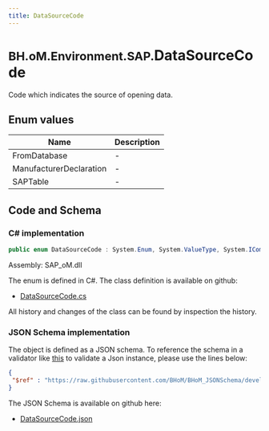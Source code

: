 ```yaml
---
title: DataSourceCode
---
```


# <small>BH.oM.Environment.SAP.</small>**DataSourceCode**

Code which indicates the source of opening data.

## Enum values

| Name            | Description                                                    |
|-----------------|----------------------------------------------------------------|
| FromDatabase |  -  |
| ManufacturerDeclaration |  -  |
| SAPTable |  -  |


## Code and Schema

### C# implementation

``` C# title="C#"
public enum DataSourceCode : System.Enum, System.ValueType, System.IComparable, System.ISpanFormattable, System.IFormattable, System.IConvertible
```

Assembly: SAP_oM.dll

The enum is defined in C#. The class definition is available on github:

- [DataSourceCode.cs](https://github.com/BHoM/SAP_Toolkit/blob/develop/SAP_oM/Enums\DataSourceCode.cs)

All history and changes of the class can be found by inspection the history.
### JSON Schema implementation

The object is defined as a JSON schema. To reference the schema in a validator like [this](https://www.jsonschemavalidator.net/) to validate a Json instance, please use the lines below:

``` json title="JSON Schema"
{
 "$ref" : "https://raw.githubusercontent.com/BHoM/BHoM_JSONSchema/develop/SAP_oM/SAP/DataSourceCode.json"
}
```

The JSON Schema is available on github here:

- [DataSourceCode.json](https://github.com/BHoM/BHoM_JSONSchema/blob/develop/SAP_oM/SAP/DataSourceCode.json)
